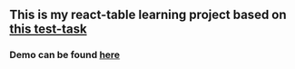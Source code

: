 ## This is my react-table learning project based on [this test-task](https://github.com/fugr-ru/frontend-javascript-test)

### Demo can be found [here](https://ivan-lebedev.github.io/react-table/)